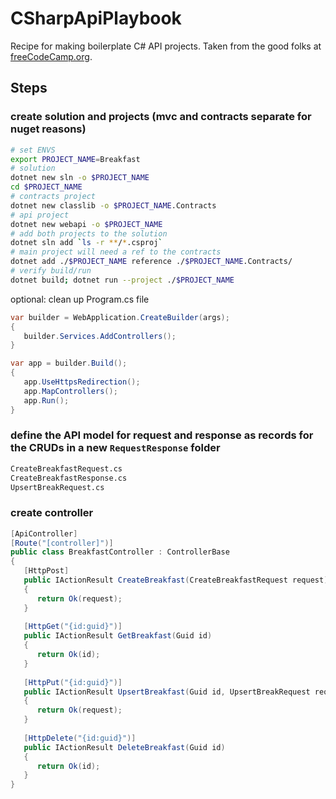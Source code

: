 # CSharpApiPlaybook

Recipe for making boilerplate C# API projects. Taken from the good folks at [freeCodeCamp.org](https://youtu.be/PmDJIooZjBE).

## Steps

### create solution and projects (mvc and contracts separate for nuget reasons)

``` bash
# set ENVS
export PROJECT_NAME=Breakfast
# solution
dotnet new sln -o $PROJECT_NAME
cd $PROJECT_NAME
# contracts project
dotnet new classlib -o $PROJECT_NAME.Contracts
# api project
dotnet new webapi -o $PROJECT_NAME
# add both projects to the solution
dotnet sln add `ls -r **/*.csproj`
# main project will need a ref to the contracts
dotnet add ./$PROJECT_NAME reference ./$PROJECT_NAME.Contracts/
# verify build/run
dotnet build; dotnet run --project ./$PROJECT_NAME
```

optional: clean up Program.cs file

```csharp
var builder = WebApplication.CreateBuilder(args);
{
   builder.Services.AddControllers();
}

var app = builder.Build();
{
   app.UseHttpsRedirection();
   app.MapControllers();
   app.Run();
}
```

### define the API model for request and response as records for the CRUDs in a new `RequestResponse` folder

```bash
CreateBreakfastRequest.cs
CreateBreakfastResponse.cs
UpsertBreakRequest.cs
```

### create controller

```csharp
[ApiController]
[Route("[controller]")]
public class BreakfastController : ControllerBase
{
   [HttpPost]
   public IActionResult CreateBreakfast(CreateBreakfastRequest request)
   {
      return Ok(request);
   }
   
   [HttpGet("{id:guid}")]
   public IActionResult GetBreakfast(Guid id)
   {
      return Ok(id);
   }
   
   [HttpPut("{id:guid}")]
   public IActionResult UpsertBreakfast(Guid id, UpsertBreakRequest request)
   {
      return Ok(request);
   }
   
   [HttpDelete("{id:guid}")]
   public IActionResult DeleteBreakfast(Guid id)
   {
      return Ok(id);
   }
}
```
